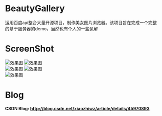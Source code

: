 # BeautyGallery
运用百度api整合大量开源项目，制作美女图片浏览器。该项目旨在完成一个完整的基于服务器的demo，当然也有个人的一些见解
# ScreenShot
![效果图](http://img.my.csdn.net/uploads/201505/25/1432541906_3548.gif)
![效果图](http://img.my.csdn.net/uploads/201505/25/1432541906_3805.gif)  
![效果图](http://img.my.csdn.net/uploads/201505/25/1432541907_6815.gif)
![效果图](http://img.my.csdn.net/uploads/201505/25/1432541908_4250.gif)  
![效果图](http://img.my.csdn.net/uploads/201506/27/1435413331_8826.gif)  

# Blog
**CSDN Blog: http://blog.csdn.net/xiaozhiwz/article/details/45970893**
